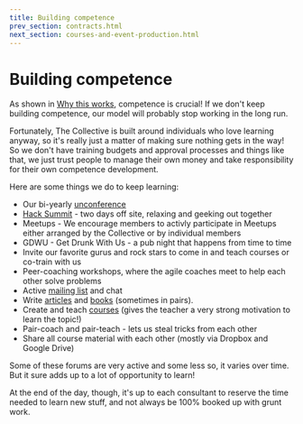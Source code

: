 ```yaml
---
title: Building competence
prev_section: contracts.html
next_section: courses-and-event-production.html
---
```


Building competence
===================

As shown in [Why this works](why-this-works.html), competence is crucial! If we don't keep building competence, our model will probably stop working in the long run.

Fortunately, The Collective is built around individuals who love learning anyway, so it's really just a matter of making sure nothing gets in the way! So we don't have training budgets and approval processes and things like that, we just trust people to manage their own money and take responsibility for their own competence development.


Here are some things we do to keep learning:

-   Our bi-yearly [unconference](unconference.html)
-   [Hack Summit](hack-summit.html) - two days off site, relaxing and geeking out together
-   Meetups - We encourage members to activly participate in Meetups either arranged by the Collective or by individual members
-   GDWU - Get Drunk With Us - a pub night that happens from time to time
-   Invite our favorite gurus and rock stars to come in and teach courses or co-train with us
-   Peer-coaching workshops, where the agile coaches meet to help each other solve problems
-   Active [mailing list](mail-conventions.html) and chat
-   Write [articles](http://theagilitycollective.com/blog) and [books](#) (sometimes in pairs).
-   Create and teach [courses](https://theagilititycollective.com/courses) (gives the teacher a very strong motivation to learn the topic!)
-   Pair-coach and pair-teach - lets us steal tricks from each other
-   Share all course material with each other (mostly via Dropbox and Google Drive)

Some of these forums are very active and some less so, it varies over time. But it sure adds up to a lot of opportunity to learn!

At the end of the day, though, it's up to each consultant to reserve the time needed to learn new stuff, and not always be 100% booked up with grunt work.

